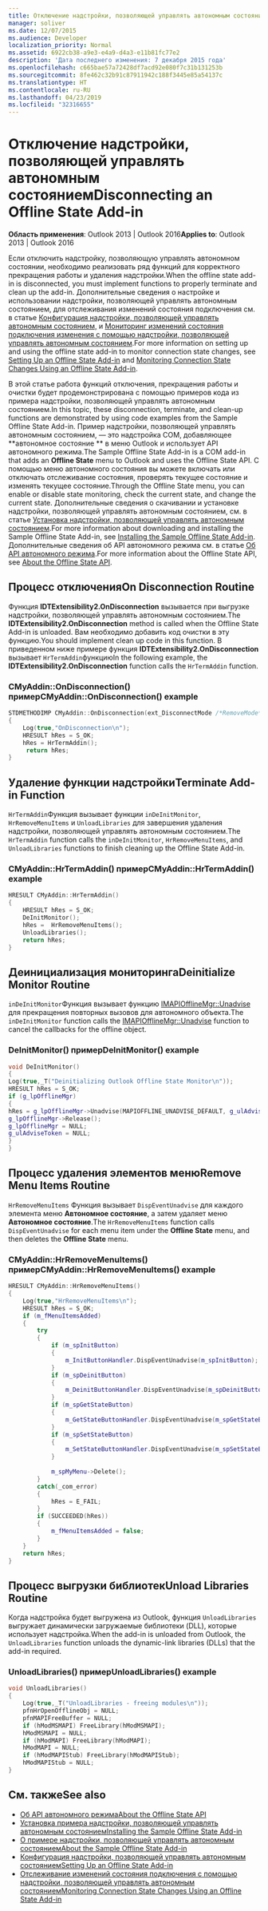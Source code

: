 ```yaml
---
title: Отключение надстройки, позволяющей управлять автономным состоянием
manager: soliver
ms.date: 12/07/2015
ms.audience: Developer
localization_priority: Normal
ms.assetid: 6922cb38-a9e3-e4a9-d4a3-e11b81fc77e2
description: 'Дата последнего изменения: 7 декабря 2015 года'
ms.openlocfilehash: c665bae57a72428df7acd92e080f7c31b131253b
ms.sourcegitcommit: 8fe462c32b91c87911942c188f3445e85a54137c
ms.translationtype: HT
ms.contentlocale: ru-RU
ms.lasthandoff: 04/23/2019
ms.locfileid: "32316655"
---
```

# <a name="disconnecting-an-offline-state-add-in"></a><span data-ttu-id="085ff-103">Отключение надстройки, позволяющей управлять автономным состоянием</span><span class="sxs-lookup"><span data-stu-id="085ff-103">Disconnecting an Offline State Add-in</span></span>

<span data-ttu-id="085ff-104">**Область применения**: Outlook 2013 | Outlook 2016</span><span class="sxs-lookup"><span data-stu-id="085ff-104">**Applies to**: Outlook 2013 | Outlook 2016</span></span> 
  
<span data-ttu-id="085ff-105">Если отключить надстройку, позволяющую управлять автономном состоянии, необходимо реализовать ряд функций для корректного прекращения работы и удаления надстройки.</span><span class="sxs-lookup"><span data-stu-id="085ff-105">When the offline state add-in is disconnected, you must implement functions to properly terminate and clean up the add-in.</span></span> <span data-ttu-id="085ff-106">Дополнительные сведения о настройке и использовании надстройки, позволяющей управлять автономным состоянием, для отслеживания изменений состояния подключения см. в статье [Конфигурация надстройки, позволяющей управлять автономным состоянием,](setting-up-an-offline-state-add-in.md) и [Мониторинг изменений состояния подключения изменения с помощью надстройки, позволяющей управлять автономным состоянием](monitoring-connection-state-changes-using-an-offline-state-add-in.md).</span><span class="sxs-lookup"><span data-stu-id="085ff-106">For more information on setting up and using the offline state add-in to monitor connection state changes, see [Setting Up an Offline State Add-in](setting-up-an-offline-state-add-in.md) and [Monitoring Connection State Changes Using an Offline State Add-in](monitoring-connection-state-changes-using-an-offline-state-add-in.md).</span></span>
  
<span data-ttu-id="085ff-107">В этой статье работа функций отключения, прекращения работы и очистки будет продемонстрирована с помощью примеров кода из примера надстройки, позволяющей управлять автономным состоянием.</span><span class="sxs-lookup"><span data-stu-id="085ff-107">In this topic, these disconnection, terminate, and clean-up functions are demonstrated by using code examples from the Sample Offline State Add-in.</span></span> <span data-ttu-id="085ff-108">Пример надстройки, позволяющей управлять автономным состоянием, — это надстройка COM, добавляющее \*\*автономное состояние \*\* в меню Outlook и использует API автономного режима.</span><span class="sxs-lookup"><span data-stu-id="085ff-108">The Sample Offline State Add-in is a COM add-in that adds an **Offline State** menu to Outlook and uses the Offline State API.</span></span> <span data-ttu-id="085ff-109">С помощью меню автономного состояния вы можете включать или отключать отслеживание состояния, проверять текущее состояние и изменять текущее состояние.</span><span class="sxs-lookup"><span data-stu-id="085ff-109">Through the Offline State menu, you can enable or disable state monitoring, check the current state, and change the current state.</span></span> <span data-ttu-id="085ff-110">Дополнительные сведения о скачивании и установке надстройки, позволяющей управлять автономным состоянием, см. в статье [Установка надстройки, позволяющей управлять автономным состоянием](installing-the-sample-offline-state-add-in.md).</span><span class="sxs-lookup"><span data-stu-id="085ff-110">For more information about downloading and installing the Sample Offline State Add-in, see [Installing the Sample Offline State Add-in](installing-the-sample-offline-state-add-in.md).</span></span> <span data-ttu-id="085ff-111">Дополнительные сведения об API автономного режима см. в статье [Об API автономного режима](about-the-offline-state-api.md).</span><span class="sxs-lookup"><span data-stu-id="085ff-111">For more information about the Offline State API, see [About the Offline State API](about-the-offline-state-api.md).</span></span>
  
## <a name="on-disconnection-routine"></a><span data-ttu-id="085ff-112">Процесс отключения</span><span class="sxs-lookup"><span data-stu-id="085ff-112">On Disconnection Routine</span></span>

<span data-ttu-id="085ff-113">Функция **IDTExtensibility2.OnDisconnection** вызывается при выгрузке надстройки, позволяющей управлять автономным состоянием.</span><span class="sxs-lookup"><span data-stu-id="085ff-113">The **IDTExtensibility2.OnDisconnection** method is called when the Offline State Add-in is unloaded.</span></span> <span data-ttu-id="085ff-114">Вам необходимо добавить код очистки в эту функцию.</span><span class="sxs-lookup"><span data-stu-id="085ff-114">You should implement clean up code in this function.</span></span> <span data-ttu-id="085ff-115">В приведенном ниже примере функция  **IDTExtensibility2.OnDisconnection** вызывает `HrTermAddin`функцию</span><span class="sxs-lookup"><span data-stu-id="085ff-115">In the following example, the **IDTExtensibility2.OnDisconnection** function calls the  `HrTermAddin` function.</span></span> 
  
### <a name="cmyaddinondisconnection-example"></a><span data-ttu-id="085ff-116">CMyAddin::OnDisconnection() пример</span><span class="sxs-lookup"><span data-stu-id="085ff-116">CMyAddin::OnDisconnection() example</span></span>

```cpp
STDMETHODIMP CMyAddin::OnDisconnection(ext_DisconnectMode /*RemoveMode*/, SAFEARRAY * * /*custom*/) 
{ 
    Log(true,"OnDisconnection\n"); 
    HRESULT hRes = S_OK; 
    hRes = HrTermAddin(); 
     return hRes; 
}
```

## <a name="terminate-add-in-function"></a><span data-ttu-id="085ff-117">Удаление функции надстройки</span><span class="sxs-lookup"><span data-stu-id="085ff-117">Terminate Add-in Function</span></span>

<span data-ttu-id="085ff-118">`HrTermAddin`Функция вызывает функции `inDeInitMonitor`, `HrRemoveMenuItems` и `UnloadLibraries` для завершения удаления надстройки, позволяющей управлять автономным состоянием.</span><span class="sxs-lookup"><span data-stu-id="085ff-118">The  `HrTermAddin` function calls the  `inDeInitMonitor`,  `HrRemoveMenuItems`, and  `UnloadLibraries` functions to finish cleaning up the Offline State Add-in.</span></span> 
  
### <a name="cmyaddinhrtermaddin-example"></a><span data-ttu-id="085ff-119">CMyAddin::HrTermAddin() пример</span><span class="sxs-lookup"><span data-stu-id="085ff-119">CMyAddin::HrTermAddin() example</span></span>

```cpp
HRESULT CMyAddin::HrTermAddin() 
{ 
    HRESULT hRes = S_OK; 
    DeInitMonitor(); 
    hRes =  HrRemoveMenuItems(); 
    UnloadLibraries(); 
    return hRes; 
}
```

## <a name="deinitialize-monitor-routine"></a><span data-ttu-id="085ff-120">Деинициализация мониторинга</span><span class="sxs-lookup"><span data-stu-id="085ff-120">Deinitialize Monitor Routine</span></span>

<span data-ttu-id="085ff-121">`inDeInitMonitor`Функция вызывает функцию [IMAPIOfflineMgr::Unadvise](imapiofflinemgr-unadvise.md) для прекращения повторных вызовов для автономного объекта.</span><span class="sxs-lookup"><span data-stu-id="085ff-121">The  `inDeInitMonitor` function calls the [IMAPIOfflineMgr::Unadvise](imapiofflinemgr-unadvise.md) function to cancel the callbacks for the offline object.</span></span> 
  
### <a name="deinitmonitor-example"></a><span data-ttu-id="085ff-122">DeInitMonitor() пример</span><span class="sxs-lookup"><span data-stu-id="085ff-122">DeInitMonitor() example</span></span>

```cpp
void DeInitMonitor() 
{ 
Log(true,_T("Deinitializing Outlook Offline State Monitor\n")); 
HRESULT hRes = S_OK; 
if (g_lpOfflineMgr) 
{ 
hRes = g_lpOfflineMgr->Unadvise(MAPIOFFLINE_UNADVISE_DEFAULT, g_ulAdviseToken); 
g_lpOfflineMgr->Release(); 
g_lpOfflineMgr = NULL; 
g_ulAdviseToken = NULL; 
} 
}
```

## <a name="remove-menu-items-routine"></a><span data-ttu-id="085ff-123">Процесс удаления элементов меню</span><span class="sxs-lookup"><span data-stu-id="085ff-123">Remove Menu Items Routine</span></span>

<span data-ttu-id="085ff-124">`HrRemoveMenuItems` Функция вызывает `DispEventUnadvise` для каждого элемента меню **Автономное состояние**, а затем удаляет меню **Автономное состояние**.</span><span class="sxs-lookup"><span data-stu-id="085ff-124">The  `HrRemoveMenuItems` function calls  `DispEventUnadvise` for each menu item under the **Offline State** menu, and then deletes the **Offline State** menu.</span></span> 
  
### <a name="cmyaddinhrremovemenuitems-example"></a><span data-ttu-id="085ff-125">CMyAddin::HrRemoveMenuItems() пример</span><span class="sxs-lookup"><span data-stu-id="085ff-125">CMyAddin::HrRemoveMenuItems() example</span></span>

```cpp
HRESULT CMyAddin::HrRemoveMenuItems() 
{     
    Log(true,"HrRemoveMenuItems\n"); 
    HRESULT hRes = S_OK; 
    if (m_fMenuItemsAdded) 
    { 
        try 
        { 
            if (m_spInitButton) 
            { 
                m_InitButtonHandler.DispEventUnadvise(m_spInitButton); 
            } 
            if (m_spDeinitButton) 
            { 
                m_DeinitButtonHandler.DispEventUnadvise(m_spDeinitButton); 
            } 
            if (m_spGetStateButton) 
            { 
                m_GetStateButtonHandler.DispEventUnadvise(m_spGetStateButton); 
            } 
            if (m_spSetStateButton) 
            { 
                m_SetStateButtonHandler.DispEventUnadvise(m_spSetStateButton); 
            } 
 
            m_spMyMenu->Delete(); 
        } 
        catch(_com_error) 
        { 
            hRes = E_FAIL; 
        } 
        if (SUCCEEDED(hRes)) 
        { 
            m_fMenuItemsAdded = false; 
        } 
    } 
    return hRes; 
}
```

## <a name="unload-libraries-routine"></a><span data-ttu-id="085ff-126">Процесс выгрузки библиотек</span><span class="sxs-lookup"><span data-stu-id="085ff-126">Unload Libraries Routine</span></span>

<span data-ttu-id="085ff-127">Когда надстройка будет выгружена из Outlook, функция `UnloadLibraries` выгружает динамически загружаемые библиотеки (DLL), которые использует надстройка.</span><span class="sxs-lookup"><span data-stu-id="085ff-127">When the add-in is unloaded from Outlook, the  `UnloadLibraries` function unloads the dynamic-link libraries (DLLs) that the add-in required.</span></span> 
  
### <a name="unloadlibraries-example"></a><span data-ttu-id="085ff-128">UnloadLibraries() пример</span><span class="sxs-lookup"><span data-stu-id="085ff-128">UnloadLibraries() example</span></span>

```cpp
void UnloadLibraries() 
{ 
    Log(true,_T("UnloadLibraries - freeing modules\n")); 
    pfnHrOpenOfflineObj = NULL; 
    pfnMAPIFreeBuffer = NULL; 
    if (hModMSMAPI) FreeLibrary(hModMSMAPI); 
    hModMSMAPI = NULL; 
    if (hModMAPI) FreeLibrary(hModMAPI); 
    hModMAPI = NULL; 
    if (hModMAPIStub) FreeLibrary(hModMAPIStub); 
    hModMAPIStub = NULL; 
}
```

## <a name="see-also"></a><span data-ttu-id="085ff-129">См. также</span><span class="sxs-lookup"><span data-stu-id="085ff-129">See also</span></span>

- [<span data-ttu-id="085ff-130">Об API автономного режима</span><span class="sxs-lookup"><span data-stu-id="085ff-130">About the Offline State API</span></span>](about-the-offline-state-api.md)
- [<span data-ttu-id="085ff-131">Установка примера надстройки, позволяющей управлять автономным состоянием</span><span class="sxs-lookup"><span data-stu-id="085ff-131">Installing the Sample Offline State Add-in</span></span>](installing-the-sample-offline-state-add-in.md)
- [<span data-ttu-id="085ff-132">О примере надстройки, позволяющей управлять автономным состоянием</span><span class="sxs-lookup"><span data-stu-id="085ff-132">About the Sample Offline State Add-in</span></span>](about-the-sample-offline-state-add-in.md)
- [<span data-ttu-id="085ff-133">Конфигурация надстройки, позволяющей управлять автономным состоянием</span><span class="sxs-lookup"><span data-stu-id="085ff-133">Setting Up an Offline State Add-in</span></span>](setting-up-an-offline-state-add-in.md)
- [<span data-ttu-id="085ff-134">Отслеживание изменений состояния подключения с помощью надстройки, позволяющей управлять автономным состоянием</span><span class="sxs-lookup"><span data-stu-id="085ff-134">Monitoring Connection State Changes Using an Offline State Add-in</span></span>](monitoring-connection-state-changes-using-an-offline-state-add-in.md)

